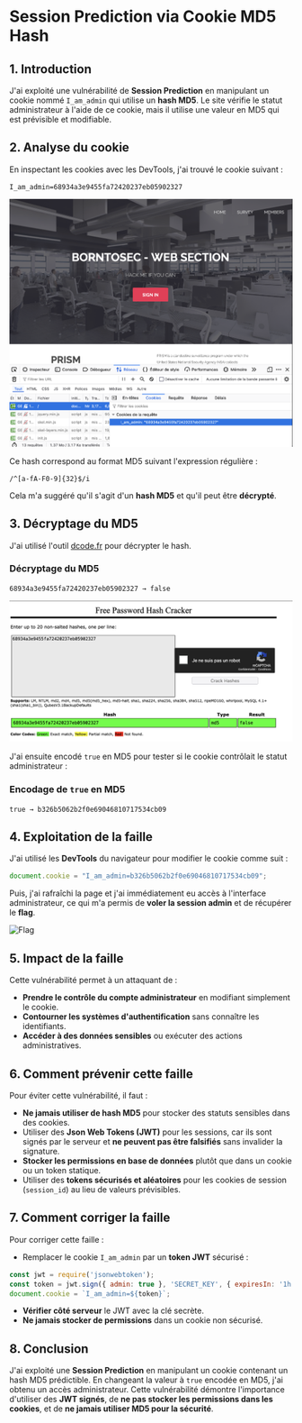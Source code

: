 # Session Prediction via Cookie MD5 Hash

## 1. Introduction
J'ai exploité une vulnérabilité de **Session Prediction** en manipulant un cookie nommé `I_am_admin` qui utilise un **hash MD5**. Le site vérifie le statut administrateur à l'aide de ce cookie, mais il utilise une valeur en MD5 qui est prévisible et modifiable.

## 2. Analyse du cookie
En inspectant les cookies avec les DevTools, j'ai trouvé le cookie suivant :

```http
I_am_admin=68934a3e9455fa72420237eb05902327
```

![Cookie](images/1.png)

Ce hash correspond au format MD5 suivant l'expression régulière :
```regex
/^[a-fA-F0-9]{32}$/i
```
Cela m'a suggéré qu'il s'agit d'un **hash MD5** et qu'il peut être **décrypté**.

## 3. Décryptage du MD5
J'ai utilisé l'outil [dcode.fr](https://www.dcode.fr) pour décrypter le hash.

### **Décryptage du MD5**
```plaintext
68934a3e9455fa72420237eb05902327 → false
```

![Décryptage](images/2.png)

J'ai ensuite encodé `true` en MD5 pour tester si le cookie contrôlait le statut administrateur :

### **Encodage de `true` en MD5**
```plaintext
true → b326b5062b2f0e69046810717534cb09
```

## 4. Exploitation de la faille
J'ai utilisé les **DevTools** du navigateur pour modifier le cookie comme suit :
```js
document.cookie = "I_am_admin=b326b5062b2f0e69046810717534cb09";
```

Puis, j'ai rafraîchi la page et j'ai immédiatement eu accès à l'interface administrateur, ce qui m'a permis de **voler la session admin** et de récupérer le **flag**.

![Flag](3.png)

## 5. Impact de la faille
Cette vulnérabilité permet à un attaquant de :
- **Prendre le contrôle du compte administrateur** en modifiant simplement le cookie.
- **Contourner les systèmes d'authentification** sans connaître les identifiants.
- **Accéder à des données sensibles** ou exécuter des actions administratives.

## 6. Comment prévenir cette faille
Pour éviter cette vulnérabilité, il faut :
- **Ne jamais utiliser de hash MD5** pour stocker des statuts sensibles dans des cookies.
- Utiliser des **Json Web Tokens (JWT)** pour les sessions, car ils sont signés par le serveur et **ne peuvent pas être falsifiés** sans invalider la signature.
- **Stocker les permissions en base de données** plutôt que dans un cookie ou un token statique.
- Utiliser des **tokens sécurisés et aléatoires** pour les cookies de session (`session_id`) au lieu de valeurs prévisibles.

## 7. Comment corriger la faille
Pour corriger cette faille :
- Remplacer le cookie `I_am_admin` par un **token JWT** sécurisé :
```js
const jwt = require('jsonwebtoken');
const token = jwt.sign({ admin: true }, 'SECRET_KEY', { expiresIn: '1h' });
document.cookie = `I_am_admin=${token}`;
```
- **Vérifier côté serveur** le JWT avec la clé secrète.
- **Ne jamais stocker de permissions** dans un cookie non sécurisé.

## 8. Conclusion
J'ai exploité une **Session Prediction** en manipulant un cookie contenant un hash MD5 prédictible. En changeant la valeur à `true` encodée en MD5, j'ai obtenu un accès administrateur. Cette vulnérabilité démontre l'importance d'utiliser des **JWT signés**, de **ne pas stocker les permissions dans les cookies**, et de **ne jamais utiliser MD5 pour la sécurité**.